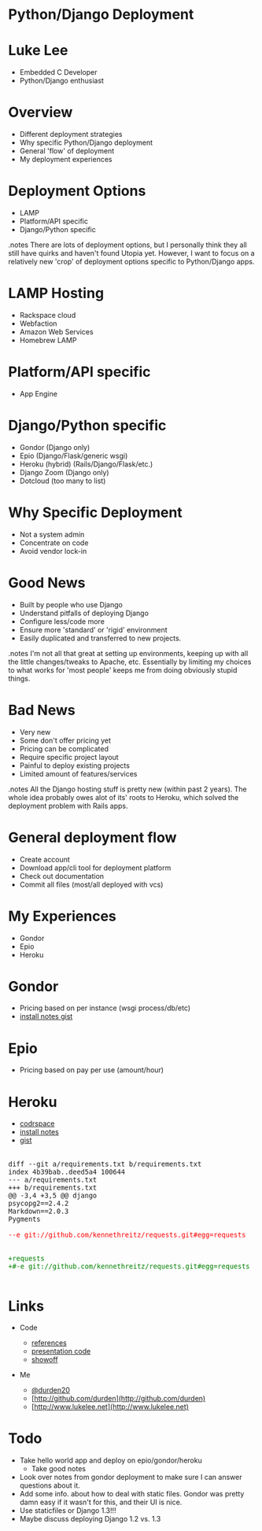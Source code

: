 <!SLIDE>

Python/Django Deployment
=================================

<!SLIDE bullets>

Luke Lee
========
- Embedded C Developer
- Python/Django enthusiast

<!SLIDE bullets>

Overview
========
- Different deployment strategies
- Why specific Python/Django deployment
- General 'flow' of deployment
- My deployment experiences

<!SLIDE bullets incremental>

Deployment Options
==================
- LAMP
- Platform/API specific
- Django/Python specific

.notes There are lots of deployment options, but I personally think they
all still have quirks and haven't found Utopia yet.  However, I want to
focus on a relatively new 'crop' of deployment options specific to
Python/Django apps.

<!SLIDE bullets incremental>

LAMP Hosting
===================
- Rackspace cloud
- Webfaction
- Amazon Web Services
- Homebrew LAMP

<!SLIDE bullets incremental>

Platform/API specific
=====================
- App Engine

<!SLIDE bullets incremental>

Django/Python specific
======================
- Gondor (Django only)
- Epio (Django/Flask/generic wsgi)
- Heroku (hybrid) (Rails/Django/Flask/etc.)
- Django Zoom (Django only)
- Dotcloud (too many to list)

<!SLIDE bullets incremental>

Why Specific Deployment
=======================

- Not a system admin
- Concentrate on code
- Avoid vendor lock-in

<!SLIDE bullets incremental>

Good News
=========
- Built by people who use Django
- Understand pitfalls of deploying Django
- Configure less/code more
- Ensure more 'standard' or 'rigid' environment
- Easily duplicated and transferred to new projects.

.notes I'm not all that great at setting up environments, keeping up with
all the little changes/tweaks to Apache, etc.  Essentially by limiting my
choices to what works for 'most people' keeps me from doing obviously stupid
things.

<!SLIDE bullets incremental>

Bad News
========
- Very new
- Some don't offer pricing yet
- Pricing can be complicated
- Require specific project layout
- Painful to deploy existing projects
- Limited amount of features/services

.notes All the Django hosting stuff is pretty new (within past 2 years).
The whole idea probably owes alot of its' roots to Heroku, which solved the
deployment problem with Rails apps.

<!SLIDE bullets>

General deployment flow
=======================
- Create account
- Download app/cli tool for deployment platform
- Check out documentation
- Commit all files (most/all deployed with vcs)

<!SLIDE bullets>

My Experiences
==============
- Gondor
- Epio
- Heroku

<!SLIDE smaller>

Gondor
======
- Pricing based on per instance (wsgi process/db/etc)
- [install notes gist](https://gist.github.com/1028560)

<!SLIDE smaller>

Epio
====
- Pricing based on pay per use (amount/hour)

<!SLIDE smaller>

Heroku
======
- [codrspace](http://blooming-samurai-1554.herokuapp.com/)
- [install notes](http://blooming-samurai-1554.herokuapp.com/durden/)
- [gist](https://gist.github.com/1256423)

<pre style='font-size:12pt'><code>
diff --git a/requirements.txt b/requirements.txt
index 4b39bab..deed5a4 100644
--- a/requirements.txt
+++ b/requirements.txt
@@ -3,4 +3,5 @@ django
psycopg2==2.4.2
Markdown==2.0.3
Pygments
<font color="red">
--e git://github.com/kennethreitz/requests.git#egg=requests
</font>
<font color="green">
+requests
+#-e git://github.com/kennethreitz/requests.git#egg=requests
</font>
</pre></code>

<!SLIDE smaller>

Links
=====
- Code
    - [references](http://www.pinboard.in/u:durden/t:Django_deployment/)
    - [presentation code](https://github.com/durden/django_deployment)
    - [showoff](https://github.com/schacon/showoff)

- Me
    - [@durden20](http://twitter.com/#!/durden20)
    - [http://github.com/durden](http://github.com/durden)
    - [http://www.lukelee.net](http://www.lukelee.net)

<!SLIDE bullets>

Todo
====
- Take hello world app and deploy on epio/gondor/heroku
    - Take good notes
- Look over notes from gondor deployment to make sure I can answer
    questions about it.
- Add some info. about how to deal with static files.  Gondor was pretty
  damn easy if it wasn't for this, and their UI is nice.
- Use staticfiles or Django 1.3!!!
- Maybe discuss deploying Django 1.2 vs. 1.3

